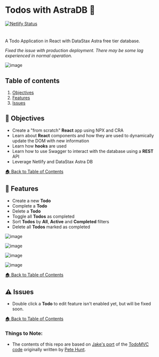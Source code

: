 <!--- STARTEXCLUDE --->
# Todos with AstraDB 📒

[![Netlify Status](https://api.netlify.com/api/v1/badges/3453c8b9-27ca-4c74-9bc8-929efc89512e/deploy-status)](https://app.netlify.com/sites/astra-todos/deploys)

#

A Todo Application in React with DataStax Astra free tier database. 

*Fixed the issue with production deployment. There may be some lag experienced in normal operation.*

<!--- ENDEXCLUDE --->

![image](https://github.com/gsbakshi/todos-w-astra/blob/main/images/Screenshot%202021-07-12%20at%203.57-1.png)


## Table of contents

1. [Objectives](#objectives)
2. [Features](#features)
3. [Issues](#issues)


## :dart: Objectives
* Create a "from scratch" **React** app using NPX and CRA
* Learn about **React** components and how they are used to dynamically update the DOM with new information
* Learn how **hooks** are used
* Learn how to use Swagger to interact with the database using a **REST** API 
* Leverage Netlify and DataStax Astra DB

[🏠 Back to Table of Contents](#table-of-contents)



## :gem: Features
* Create a new **Todo**
* Complete a **Todo**
* Delete a **Todo**
* Toggle all **Todos** as completed
* Sort **Todos** by **All**, **Active** and **Completed** filters
* Delete all **Todos** marked as completed


![image](https://github.com/gsbakshi/todos-w-astra/blob/main/images/Screenshot%202021-07-12%20at%203.57.png)


![image](https://github.com/gsbakshi/todos-w-astra/blob/main/images/Screenshot%202021-07-12%20at%203.58-1.png)


![image](https://github.com/gsbakshi/todos-w-astra/blob/main/images/Screenshot%202021-07-12%20at%203.58-2.png)


![image](https://github.com/gsbakshi/todos-w-astra/blob/main/images/Screenshot%202021-07-12%20at%203.58.png)


[🏠 Back to Table of Contents](#table-of-contents)


## :warning: Issues
* Double click a **Todo** to edit feature isn't enabled yet, but will be fixed soon.


[🏠 Back to Table of Contents](#table-of-contents)


### Things to Note:
 - The contents of this repo are based on [Jake's port](https://github.com/tjake/todo-astra-react-serverless/) of the [TodoMVC code](https://github.com/tastejs/todomvc/tree/master/examples/react) originally written by [Pete Hunt](https://github.com/petehunt).
<!--- ENDEXCLUDE --->
